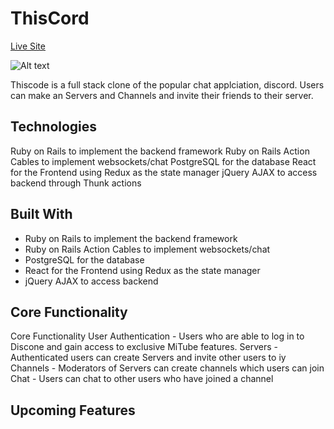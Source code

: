 # ThisCord

[Live Site](https://thiscord.herokuapp.com/#/)

![Alt text](app/assets/images/nav1/homeicon2.pngraw=true "Optional Title")

Thiscode is a full stack clone of the popular chat applciation, discord. Users can make an Servers and Channels and invite their friends to their server.

## Technologies

Ruby on Rails to implement the backend framework
Ruby on Rails Action Cables to implement websockets/chat
PostgreSQL for the database
React for the Frontend using Redux as the state manager
jQuery AJAX to access backend through Thunk actions

## Built With

* Ruby on Rails to implement the backend framework
* Ruby on Rails Action Cables to implement websockets/chat
* PostgreSQL for the database
* React for the Frontend using Redux as the state manager
* jQuery AJAX to access backend


## Core Functionality

Core Functionality
User Authentication - Users who are able to log in to Discone and gain access to exclusive MiTube features.
Servers - Authenticated users can create Servers and invite other users to iy
Channels - Moderators of Servers can create channels which users can join 
Chat - Users can chat to other users who have joined a channel

## Upcoming Features
